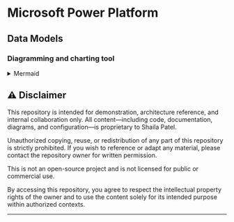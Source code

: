 ﻿# Microsoft Power Platform

## Data Models
### Diagramming and charting tool
<details><summary>Mermaid</summary>
<li><a href="https://github.com/spusgh/Db-Scripts/tree/main/DbModels"> MS Power Platform Loan Ecosystem </a></li>
</details>


## ⚠️ Disclaimer

This repository is intended for demonstration, architecture reference, and internal collaboration only. All content—including code, documentation, diagrams, and configuration—is proprietary to Shaila Patel.

Unauthorized copying, reuse, or redistribution of any part of this repository is strictly prohibited. If you wish to reference or adapt any material, please contact the repository owner for written permission.

This is not an open-source project and is not licensed for public or commercial use.

By accessing this repository, you agree to respect the intellectual property rights of the owner and to use the content solely for its intended purpose within authorized contexts.

---
<br/>

